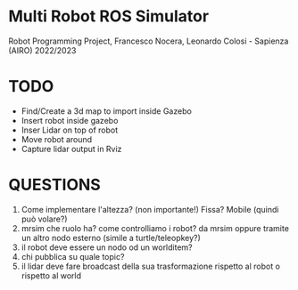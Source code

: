 # Multi Robot ROS Simulator
Robot Programming Project, Francesco Nocera, Leonardo Colosi - Sapienza (AIRO) 2022/2023

# TODO

- Find/Create a 3d map to import inside Gazebo
- Insert robot inside gazebo
- Inser Lidar on top of robot
- Move robot around 
- Capture lidar output in Rviz



# QUESTIONS

1) Come implementare l'altezza? (non importante!)
  Fissa? Mobile (quindi può volare?)
2) mrsim che ruolo ha? come controlliamo i robot? da mrsim oppure tramite un altro nodo esterno (simile a turtle/teleopkey?)
3) il robot deve essere un nodo od un worlditem?  
4) chi pubblica su quale topic? 
5) il lidar deve fare broadcast della sua trasformazione rispetto al robot o rispetto al world

